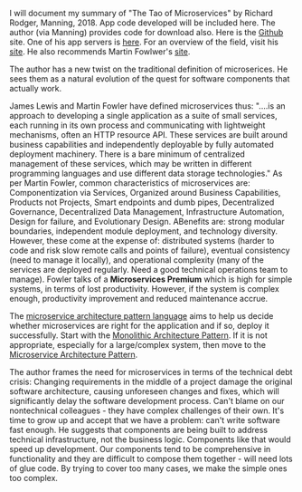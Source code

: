I will document my summary of "The Tao of Microservices" by Richard Rodger, Manning, 2018. App code developed will be included here. The author (via Manning) provides code for download also. Here is the [Github](https://github.com/senecajs/ramanujan) site. One of his app servers is [here](http://nodezoo.com/#q=). For an overview of the field, visit his [site](https://microservices.io/). He also recommends Martin Fowlwer's [site](https://martinfowler.com/microservices/). 

The author has a new twist on the traditional definition of microserices. He sees them as a natural evolution of the quest for software components that actually work. 

James Lewis and Martin Fowler have defined microservices thus: "....is an approach to developing a single application as a suite of small services, each running in its own process and communicating with lightweight mechanisms, often an HTTP resource API. These services are built around business capabilities and independently deployable by fully automated deployment machinery. There is a bare minimum of centralized management of these services, which may be written in different programming languages and use different data storage technologies." As per Martin Fowler, common characteristics of microservices are: Componentization via Services, Organized around Business Capabilities, Products not Projects, Smart endpoints and dumb pipes, Decentralized Governance, Decentralized Data Management, Infrastructure Automation, Design for failure, and Evolutionary Design. ABenefits are: strong modular boundaries, independent module deployment, and technology diversity. However, these come at the expense of: distributed systems (harder to code and risk slow remote calls and points of failure), eventual consistency (need to manage it locally), and operational complexity (many of the services are deployed regularly. Need a good technical operations team to manage). Fowler talks of a **Microservices Premium** which is high for simple systems, in terms of lost productivity. However, if the system is complex enough, productivity improvement and reduced maintenance accrue. 

The [microservice architecture pattern language](https://microservices.io/) aims to help us decide whether microservices are right for the application and if so, deploy it successfully. Start with the [Monolithic Architecture Pattern](https://microservices.io/patterns/monolithic.html). If it is not appropriate, especially for a large/complex system, then move to the [Microservice Architecture Pattern](https://microservices.io/patterns/microservices.html). 

The author frames the need for microservices in terms of the technical debt crisis: Changing requirements in the middle of a project damage the original software architecture, causing unforeseen changes and fixes, which will significantly delay the software development process. Can't blame on our nontechnical colleagues - they have complex challenges of their own. It's time to grow up and accept that we have a problem: can't write software fast enough. He suggests that components are being built to address technical infrastructure, not the business logic. Components like that would speed up development. Our components tend to be comprehensive in functionality and they are difficult to compose them together - will need lots of glue code. By trying to cover too many cases, we make the simple ones too complex. 



